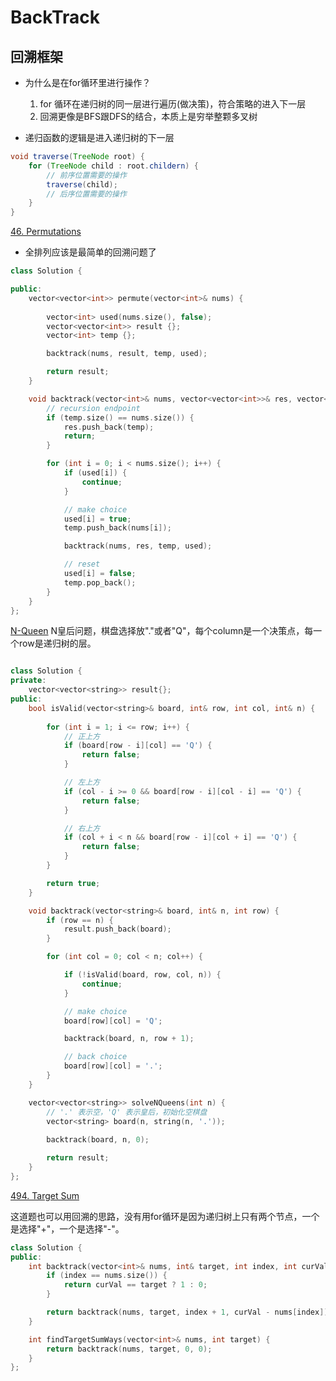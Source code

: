 # BackTrack

## 回溯框架

- 为什么是在for循环里进行操作？

    1. for 循环在递归树的同一层进行遍历(做决策)，符合策略的进入下一层
    2. 回溯更像是BFS跟DFS的结合，本质上是穷举整颗多叉树

- 递归函数的逻辑是进入递归树的下一层

```java
void traverse(TreeNode root) {
    for (TreeNode child : root.childern) {
        // 前序位置需要的操作
        traverse(child);
        // 后序位置需要的操作
    }
}

```

[46. Permutations](https://leetcode.com/problems/permutations/)

- 全排列应该是最简单的回溯问题了

```c++
class Solution {

public:
    vector<vector<int>> permute(vector<int>& nums) {
        
        vector<int> used(nums.size(), false);
        vector<vector<int>> result {};
        vector<int> temp {};

        backtrack(nums, result, temp, used);

        return result;
    }

    void backtrack(vector<int>& nums, vector<vector<int>>& res, vector<int>& temp, vector<int>& used) {
        // recursion endpoint
        if (temp.size() == nums.size()) {
            res.push_back(temp);
            return;
        }

        for (int i = 0; i < nums.size(); i++) {
            if (used[i]) {
                continue;
            }

            // make choice 
            used[i] = true;
            temp.push_back(nums[i]);

            backtrack(nums, res, temp, used);

            // reset
            used[i] = false;
            temp.pop_back();
        }
    }
};
```


[N-Queen](https://leetcode.com/problems/n-queens/submissions/884816052/)
N皇后问题，棋盘选择放"."或者"Q"，每个column是一个决策点，每一个row是递归树的层。

```c++

class Solution {
private:
    vector<vector<string>> result{};
public:
    bool isValid(vector<string>& board, int& row, int col, int& n) {
        
        for (int i = 1; i <= row; i++) {
            // 正上方
            if (board[row - i][col] == 'Q') {
                return false;
            }

            // 左上方
            if (col - i >= 0 && board[row - i][col - i] == 'Q') {
                return false;
            }

            // 右上方
            if (col + i < n && board[row - i][col + i] == 'Q') {
                return false;
            }
        }

        return true;
    }

    void backtrack(vector<string>& board, int& n, int row) {
        if (row == n) {
            result.push_back(board);
        }

        for (int col = 0; col < n; col++) {

            if (!isValid(board, row, col, n)) {
                continue;
            }

            // make choice
            board[row][col] = 'Q';

            backtrack(board, n, row + 1);

            // back choice
            board[row][col] = '.';
        }
    }

    vector<vector<string>> solveNQueens(int n) {
        // '.' 表示空，'Q' 表示皇后，初始化空棋盘
        vector<string> board(n, string(n, '.'));
        
        backtrack(board, n, 0);

        return result;
    }
};
```

[494. Target Sum](https://leetcode.com/problems/target-sum/)

这道题也可以用回溯的思路，没有用for循环是因为递归树上只有两个节点，一个是选择"+"，一个是选择"-"。

```c++
class Solution {
public:
    int backtrack(vector<int>& nums, int& target, int index, int curVal) {
        if (index == nums.size()) {
            return curVal == target ? 1 : 0;
        }

        return backtrack(nums, target, index + 1, curVal - nums[index]) + backtrack(nums, target, index + 1, curVal + nums[index]);
    }

    int findTargetSumWays(vector<int>& nums, int target) {
        return backtrack(nums, target, 0, 0);
    }
};

```